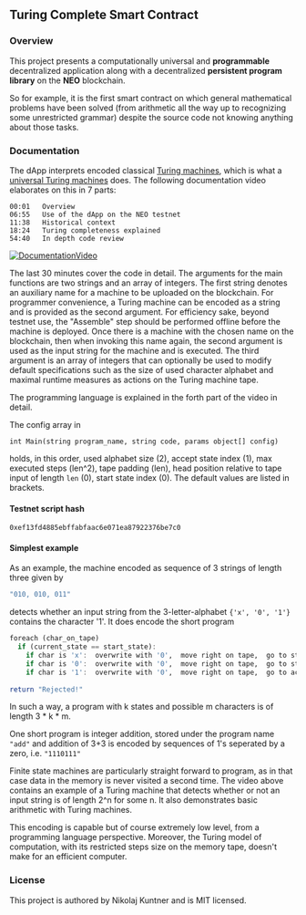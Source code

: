 
## Turing Complete Smart Contract

### Overview
This project presents a computationally universal and **programmable** decentralized application along with a decentralized **persistent program library** on the **NEO** blockchain.

So for example, it is the first smart contract on which general mathematical problems have been solved (from arithmetic all the way up to recognizing some unrestricted grammar) despite the source code not knowing anything about those tasks.

### Documentation
The dApp interprets encoded classical [Turing machines](https://en.wikipedia.org/wiki/Turing_machine), which is what a [universal Turing machines](https://en.wikipedia.org/wiki/Universal_Turing_machine) does. The following documentation video elaborates on this in 7 parts:

```
00:01   Overview
06:55   Use of the dApp on the NEO testnet
11:38   Historical context
18:24   Turing completeness explained
54:40   In depth code review
```

[![DocumentationVideo](https://i.imgur.com/4PFvhpH.png)](https://youtu.be/CAUo5aNmvz8 "Documentation Video: A Turing complete smart contract on the NEO blockchain")

The last 30 minutes cover the code in detail. The arguments for the main functions are two strings and an array of integers. The first string denotes an auxiliary name for a machine to be uploaded on the blockchain. For programmer convenience, a Turing machine can be encoded as a string and is provided as the second argument. For efficiency sake, beyond testnet use, the "Assemble" step should be performed offline before the machine is deployed. Once there is a machine with the chosen name on the blockchain, then when invoking this name again, the second argument is used as the input string for the machine and is executed. The third argument is an array of integers that can optionally be used to modify default specifications such as the size of used character alphabet and maximal runtime measures as actions on the Turing machine tape.

The programming language is explained in the forth part of the video in detail.

The config array in

`int Main(string program_name, string code, params object[] config)`

holds, in this order, used alphabet size (2), accept state index (1), max executed steps (len^2), tape padding (len), head position relative to tape input of length `len` (0), start state index (0). The default values are listed in brackets.

#### Testnet script hash

`0xef13fd4885ebffabfaac6e071ea87922376be7c0`

#### Simplest example

As an example, the machine encoded as sequence of 3 strings of length three given by

```haskell
"010, 010, 011"
```

detects whether an input string from the 3-letter-alphabet `{'x', '0', '1'}` contains the character '1'. It does encode the short program

```haskell
foreach (char_on_tape)
  if (current_state == start_state):
    if char is 'x':  overwrite with '0',  move right on tape,  go to start state,
    if char is '0':  overwrite with '0',  move right on tape,  go to start state,
    if char is '1':  overwrite with '0',  move right on tape,  go to accept state,  return "Accepted!"
    
return "Rejected!"
```

In such a way, a program with k states and possible m characters is of length 3 * k * m.

One short program is integer addition, stored under the program name `"add"` and addition of 3+3 is encoded by sequences of 1's seperated by a zero, i.e. `"1110111"`

Finite state machines are particularly straight forward to program, as in that case data in the memory is never visited a second time. The video above contains an example of a Turing machine that detects whether or not an input string is of length 2^n for some n. It also demonstrates basic arithmetic with Turing machines.

This encoding is capable but of course extremely low level, from a programming language perspective. Moreover, the Turing model of computation, with its restricted steps size on the memory tape, doesn't make for an efficient computer. 

### License
This project is authored by Nikolaj Kuntner and is MIT licensed.
